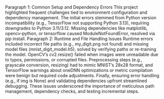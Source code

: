 Paragraph 1: Common Setup and Dependency Errors
This project highlighted frequent challenges tied to environment configuration and dependency management. 
The initial errors stemmed from Python version incompatibility (e.g., TensorFlow not supporting Python 3.13),
requiring downgrades to Python 3.11/3.12. Missing dependencies like matplotlib, opencv-python, or tensorflow caused
ModuleNotFoundError, resolved via pip install.
Paragraph 2: Runtime and File Handling Issues
Runtime errors included incorrect file paths (e.g., my_digit.png not found) and
missing model files (mnist_digit_model.h5), solved by verifying paths or re-training the model. 
OpenCV’s cv2.resize() failed when images were unreadable due to typos, permissions, or corrupted files. 
Preprocessing steps (e.g., grayscale conversion, resizing) had to mimic MNIST’s 28x28 format, and TensorFlow warnings 
about oneDNN optimizations or metric compilation were benign but required code adjustments. Finally, ensuring error handling
(e.g., if img is None) and validating dependencies upfront streamlined debugging. These issues underscored the importance of
meticulous path management, dependency checks, and testing incremental steps.
